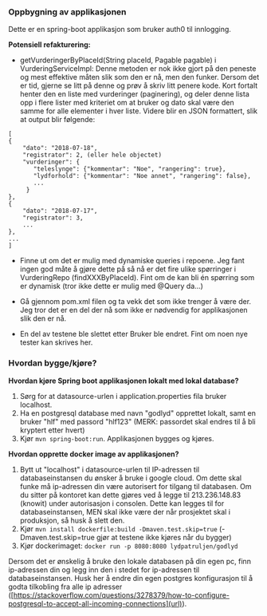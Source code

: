 ### Oppbygning av applikasjonen
Dette er en spring-boot applikasjon som bruker auth0 til innlogging.  

**Potensiell refakturering:**
- getVurderingerByPlaceId(String placeId, Pagable pagable) i VurderingServiceImpl:
Denne metoden er nok ikke gjort på den peneste og mest effektive måten slik som den er nå, men den funker. 
Dersom det er tid, gjerne se litt på denne og prøv å skriv litt penere kode. Kort fortalt henter den en liste med vurderinger (paginering),
og deler denne lista opp i flere lister med kriteriet om at bruker og dato skal være den samme for alle elementer i hver liste. Videre blir
en JSON formattert, slik at output blir følgende:
```
[ 
{
    "dato": "2018-07-18",
    "registrator": 2, (eller hele objectet)
    "vurderinger": {
       "teleslynge": {"kommentar": "Noe", "rangering": true},
       "lydforhold": {"kommentar": "Noe annet", "rangering": false},
       ...
     }
},
{
    "dato": "2018-07-17",
    "registrator": 3,
    ...
},
...
]
```

- Finne ut om det er mulig med dynamiske queries i repoene. Jeg fant ingen god måte å gjøre dette på så nå er det fire ulike spørringer
i VurderingRepo (findXXXByPlaceId). Fint om de kan bli én spørring som er dynamisk (tror ikke dette er mulig med @Query da...)

- Gå gjennom pom.xml filen og ta vekk det som ikke trenger å være der. Jeg tror det er en del der nå som ikke er nødvendig for 
applikasjonen slik den er nå. 

- En del av testene ble slettet etter Bruker ble endret. Fint om noen nye tester kan skrives her. 


### Hvordan bygge/kjøre?
**Hvordan kjøre Spring boot applikasjonen lokalt med lokal database?**
1. Sørg for at datasource-urlen i application.properties fila bruker localhost.
2. Ha en postgresql database med navn "godlyd" opprettet lokalt, samt en bruker "hlf" med passord "hlf123" (MERK: passordet skal endres 
til å bli kryptert etter hvert)
3. Kjør `mvn spring-boot:run`. Applikasjonen bygges og kjøres.

**Hvordan opprette docker image av applikasjonen?**
1. Bytt ut "localhost" i datasource-urlen til IP-adressen til databaseinstansen du ønsker å bruke i google cloud. 
Om dette skal funke må ip-adressen din være autorisert for tilgang til databasen. Om du sitter på kontoret kan dette gjøres ved å 
legge til 213.236.148.83 (knowit) under autorisasjon i consolen. Dette kan legges til for databaseinstansen, 
MEN skal ikke være der når prosjektet skal i produksjon, så husk å slett den.
2. Kjør `mvn install dockerfile:build -Dmaven.test.skip=true` (-Dmaven.test.skip=true gjør at testene ikke kjøres når du bygger)
3. Kjør dockerimaget: `docker run -p 8080:8080 lydpatruljen/godlyd`

Dersom det er ønskelig å bruke den lokale databasen på din egen pc, finn ip-adressen din og legg inn den i stedet for ip-adressen 
til databaseinstansen. Husk her å endre din egen postgres konfigurasjon til å godta tilkobling fra alle ip adresser 
([https://stackoverflow.com/questions/3278379/how-to-configure-postgresql-to-accept-all-incoming-connections](url)). 

